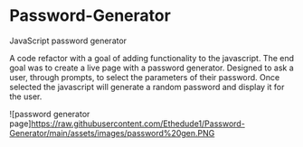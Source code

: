 # Password-Generator
JavaScript password generator

A code refactor with a goal of adding functionality to the javascript. 
The end goal was to create a live page with a password generator. Designed to ask a user, through prompts, to select the parameters of their password. Once selected the javascript will generate a random password and display it for the user.

![password generator page]https://raw.githubusercontent.com/Ethedude1/Password-Generator/main/assets/images/password%20gen.PNG